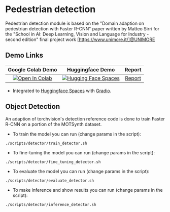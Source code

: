 # Pedestrian detection

Pedestrian detection module is based on the "Domain adaption on pedestrian detection with Faster R-CNN" paper written by Matteo Sirri for the "School in AI: Deep Learning, Vision and Language for Industry - second edition" final project work [https://www.unimore.it/]@UNIMORE

## Demo Links

|                                                                    Google Colab Demo                                                                    |                                                                       Huggingface Demo                                                                        |                                                    Report                                                     |
| :-----------------------------------------------------------------------------------------------------------------------------------------------------: | :-----------------------------------------------------------------------------------------------------------------------------------------------------------: | :-----------------------------------------------------------------------------------------------------------: |
| [![Open In Colab](https://colab.research.google.com/assets/colab-badge.svg)](https://colab.research.google.com/drive/1KQqmPANWiLqAJH0yZN1UV_FVqnzPrurw) | [![Hugging Face Spaces](https://img.shields.io/badge/%F0%9F%A4%97%20Hugging%20Face-Spaces-blue)](https://huggingface.co/spaces/sir3mat/SchoolInAiProjectWork) | [Report](https://docs.google.com/document/d/1U0yEuGx5wJ8xkZUpdMQS59XM9V7IidX-vzX9bOh6iEM/edit?usp=share_link) |

- Integrated to [Huggingface Spaces](https://huggingface.co/spaces) with [Gradio](https://github.com/gradio-app/gradio).

## Object Detection

An adaption of torchvision's detection reference code is done to train Faster R-CNN on a portion of the MOTSynth dataset.

- To train the model you can run (change params in the script):

```
./scripts/detector/train_detector.sh
```

- To fine-tuning the model you can run (change params in the script):

```
./scripts/detector/fine_tuning_detector.sh
```

- To evaluate the model you can run (change params in the script):

```
./scripts/detector/evaluate_detector.sh
```

- To make inference and show results you can run (change params in the script):

```
./scripts/detector/inference_detector.sh
```
